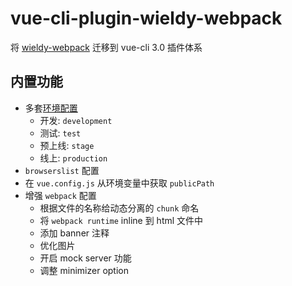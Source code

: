 # vue-cli-plugin-wieldy-webpack

将 [wieldy-webpack](https://github.com/ufologist/wieldy-webpack) 迁移到 vue-cli 3.0 插件体系

## 内置功能

* 多套[环境配置](https://cli.vuejs.org/zh/guide/mode-and-env.html)
  * 开发: `development`
  * 测试: `test`
  * 预上线: `stage`
  * 线上: `production`
* `browserslist` 配置
* 在 `vue.config.js` 从环境变量中获取 `publicPath`
* 增强 `webpack` 配置
  * 根据文件的名称给动态分离的 `chunk` 命名
  * 将 `webpack runtime` inline 到 html 文件中
  * 添加 banner 注释
  * 优化图片
  * 开启 mock server 功能
  * 调整 minimizer option